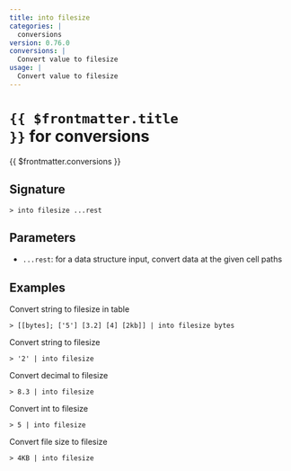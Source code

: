 ```yaml
---
title: into filesize
categories: |
  conversions
version: 0.76.0
conversions: |
  Convert value to filesize
usage: |
  Convert value to filesize
---
```


# <code>{{ $frontmatter.title }}</code> for conversions

<div class='command-title'>{{ $frontmatter.conversions }}</div>

## Signature

```> into filesize ...rest```

## Parameters

 -  `...rest`: for a data structure input, convert data at the given cell paths

## Examples

Convert string to filesize in table
```shell
> [[bytes]; ['5'] [3.2] [4] [2kb]] | into filesize bytes
```

Convert string to filesize
```shell
> '2' | into filesize
```

Convert decimal to filesize
```shell
> 8.3 | into filesize
```

Convert int to filesize
```shell
> 5 | into filesize
```

Convert file size to filesize
```shell
> 4KB | into filesize
```
